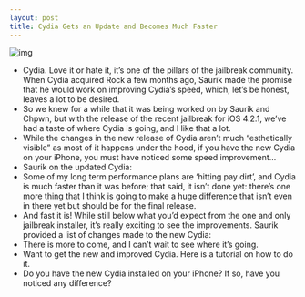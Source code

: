 ```yaml
---
layout: post
title: Cydia Gets an Update and Becomes Much Faster
---
```

![img](http://media.idownloadblog.com/wp-content/uploads/2010/09/Loading-Data.png)
* Cydia. Love it or hate it, it’s one of the pillars of the jailbreak community. When Cydia acquired Rock a few months ago, Saurik made the promise that he would work on improving Cydia’s speed, which, let’s be honest, leaves a lot to be desired.
* So we knew for a while that it was being worked on by Saurik and Chpwn, but with the release of the recent jailbreak for iOS 4.2.1, we’ve had a taste of where Cydia is going, and I like that a lot.
* While the changes in the new release of Cydia aren’t much “esthetically visible” as most of it happens under the hood, if you have the new Cydia on your iPhone, you must have noticed some speed improvement… 
* Saurik on the updated Cydia:
* Some of my long term performance plans are ‘hitting pay dirt’, and Cydia is much faster than it was before; that said, it isn’t done yet: there’s one more thing that I think is going to make a huge difference that isn’t even in there yet but should be for the final release.
* And fast it is! While still below what you’d expect from the one and only jailbreak installer, it’s really exciting to see the improvements. Saurik provided a list of changes made to the new Cydia:
* There is more to come, and I can’t wait to see where it’s going.
* Want to get the new and improved Cydia. Here is a tutorial on how to do it.
* Do you have the new Cydia installed on your iPhone? If so, have you noticed any difference?

